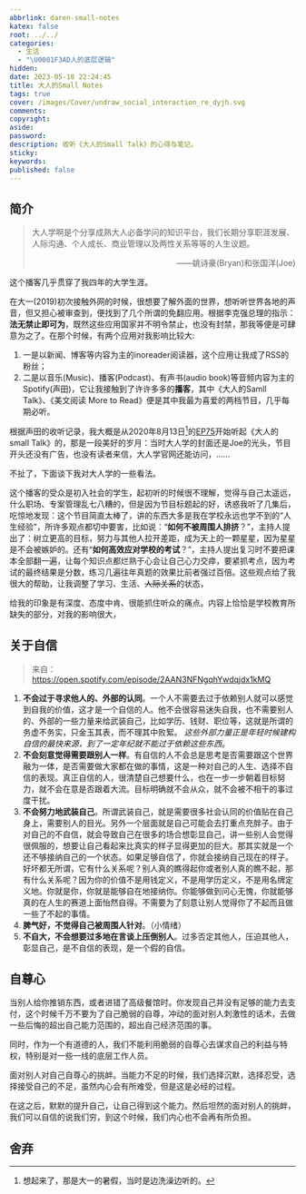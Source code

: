 ```yaml
---
abbrlink: daren-small-notes
katex: false
root: ../../
categories:
  - 生活
  - "\U0001F3AD人的底层逻辑"
hidden:
date: 2023-05-18 22:24:45
title: 大人的Small Notes
tags: true
cover: /images/Cover/undraw_social_interaction_re_dyjh.svg
comments:
copyright:
aside:
password:
description: 收听《大人的Small Talk》的心得与笔记。
sticky:
keywords:
published: false
---
```

## 简介
> 大人学啊是个分享成熟大人必备学问的知识平台，我们长期分享职涯发展、人际沟通、个人成长、商业管理以及两性关系等等的人生议题。
> <p align="right">——姚诗豪(Bryan)和张国洋(Joe)</p>

这个播客几乎贯穿了我四年的大学生涯。

在大一(2019)初次接触外网的时候，很想要了解外面的世界，想听听世界各地的声音，但又担心被审查到，便找到了几个所谓的免翻应用。根据李克强总理的指示：**法无禁止即可为**，既然这些应用国家并不明令禁止，也没有封禁，那我等便是可肆意为之了。在那个时候，有两个应用对我影响比较大:

1. 一是以新闻、博客等内容为主的inoreader阅读器，这个应用让我成了RSS的粉丝；
2. 二是以音乐(Music)、播客(Podcast)、有声书(audio book)等音频内容为主的Spotify(声田)，它让我接触到了许许多多的**播客**，其中《大人的Samll Talk》、《美文阅读 More to Read》便是其中我最为喜爱的两档节目，几乎每期必听。

根据声田的收听记录，我大概是从2020年8月13日[^1]的[EP75](https://www.ximalaya.com/sound/326547932)开始听起《大人的small Talk》的，那是一段美好的岁月：当时大人学的封面还是Joe的光头，节目开头还没有广告，也没有读者来信，大人学官网还能访问，......

不扯了，下面谈下我对大人学的一些看法。

这个播客的受众是初入社会的学生，起初听的时候很不理解，觉得与自己太遥远，什么职场、专案管理乱七八糟的，但是因为节目标题起的好，诱惑我听了几集后，吃惊地发现：这个节目简直太棒了，讲的东西大多是我在学校永远也学不到的“人生经验”，所许多观点都切中要害，比如说：“**如何不被周围人排挤**？”，主持人提出了：树立更高的目标，努力与其他人拉开差距，成为天上的一颗星星，因为星星是不会被嫉妒的。还有“**如何高效应对学校的考试**？”，主持人提出复习时不要把课本全部翻一遍，让每个知识点都烂熟于心会让自己心力交瘁，要紧抓考点，因为考试的最终结果是分数，练习几遍往年真题的效果比前者强过百倍。这些观点给了我很大的帮助，让我调整了学习、生活、~~人际关系~~的状态，

给我的印象是有深度、态度中肯、很能抓住听众的痛点。内容上恰恰是学校教育所缺失的部分，对我的影响很大，


## 关于自信
> 来自： https://open.spotify.com/episode/2AAN3NFNgqhYwdqjdx1kMQ

1. **不会过于寻求他人的、外部的认同**。一个人不需要去过于依赖别人就可以感觉到自我的价值，这才是一个自信的人。他不会很容易迷失自我，也不需要别人的、外部的一些力量来给武装自己，比如学历、钱财、职位等，这就是所谓的务虚不务实，只金玉其表，而不理其中败絮。 *这些外部力量正是年轻时候建构自信的最快来源，到了一定年纪就不能过于依赖这些东西*。
2. **不会刻意觉得需要跟别人一样**。有自信的人不会总是思考是否需要跟这个世界融为一体，是否需要做大家都在做的事情，这是一种对自己的人生、选择不自信的表现。真正自信的人，很清楚自己想要什么，也在一步一步朝着目标努力，就不会在意是否跟着大流。目标明确就不会从众，就不会被不相干的事过度干扰。
3. **不会努力地武装自己**。所谓武装自己，就是需要很多社会认同的价值贴在自己身上，需要别人的目光。另外一个层面就是自己可能会去打重点充胖子。由于对自己的不自信，就会导致自己在很多的场合想彰显自己，讲一些别人会觉得很佩服的，想要让自己看起来比真实的样子显得更加的巨大。那其实就是一个还不够接纳自己的一个状态。如果足够自信了，你就会接纳自己现在的样子。好坏都无所谓，它有什么关系呢？别人真的瞧得起你或者别人真的瞧不起，那有什么关系呢？因为你的价值不是用钱定义，不是用学历定义，不是用名牌定义地。你就是你，你就是能够自在地接纳你。你能够做到问心无愧，你就能够真的在人生的赛道上面怡然自得。不需要为了刻意让别人觉得你了不起而且做一些了不起的事情。
4. **脾气好，不觉得自己被周围人针对**。（小情绪）
5. **不自大，不会想要过多地在言谈上压倒别人**。过多否定其他人，压迫其他人，彰显自己，是不自信的表现，是一个假的自信。 

## 自尊心
当别人给你推销东西，或者进错了高级餐馆时。你发现自己并没有足够的能力去支付，这个时候千万不要为了自己脆弱的自尊，冲动的面对别人刺激性的话术，去做一些后悔的超出自己能力范围的，超出自己经济范围的事。

同时，作为一个有道德的人，我们不能利用脆弱的自尊心去谋求自己的利益与特权，特别是对一些一线的底层工作人员。

面对别人对自己自尊心的挑衅。当能力不足的时候，我们选择沉默，选择忍受，选择接受自己的不足，虽然内心会有所难受，但是这是必经的过程。

在这之后，默默的提升自己，让自己得到这个能力。然后坦然的面对别人的挑衅，我们可以自信的说我们穷，到这个时候，我们内心也不会再有所负担。

## 舍弃

[^1]: 想起来了，那是大一的暑假，当时是边洗澡边听的。